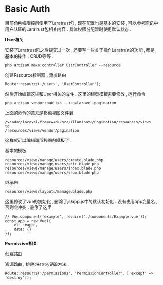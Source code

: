 # Basic Auth

目前角色权限控制使用了Laratrust包 , 现在配置也是基本的安装 , 可以参考笔记中用户认证的Laratrust包相关内容 . 具体权限分配暂时使用默认状态 .

**User相关**

安装了Laratrust包之后提交过一次 , 还要写一些关于操作Laratrust的功能 , 都是基本的操作 , CRUD等等 .

```
php artisan make:controller UserController --resource
```

创建Resource控制器 , 添加路由

```
Route::resource('/users', 'UserController');
```

然后开始编辑这些和User相关的文件 . 这里的翻页模板需要修改 , 运行命令

```
php artisan vendor:publish --tag=laravel-pagination
```

上面的命令的意思是移动视图文件到

```
/vendor/laravel/framework/src/Illuminate/Pagination/resources/views
to
/resources/views/vendor/pagination
```

这样就可以编辑翻页视图的模板了 .

基本的模板

```
resources/views/manage/users/create.blade.php
resources/views/manage/users/edit.blade.php
resources/views/manage/users/index.blade.php
resources/views/manage/users/show.blade.php
```

继承自

```
resources/views/layouts/manage.blade.php
```

这里修改了vue的初始化 , 删除了js/app.js中的默认初始化 . 没有使用app变量名 , 否则会冲突 . 删除了这里

```
// Vue.component('example', require('./components/Example.vue'));
const app = new Vue({
    el: '#app',
    data: {}
});
```

**Permission相关**

创建路由

资源路由 , 排除destroy销毁方法 . 

```
Route::resource('/permissions', 'PermissionController', ['except' => 'destroy']);
```



